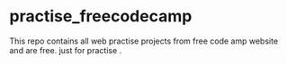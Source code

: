 # practise_freecodecamp
This repo contains all web practise projects from free code amp website and are free. just for practise .
